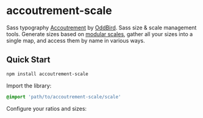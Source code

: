 accoutrement-scale
==================

Sass typography [Accoutrement][accoutrement]
by [OddBird][oddbird].
Sass size & scale management tools.
Generate sizes based on [modular scales][ms],
gather all your sizes into a single map,
and access them by name in various ways.

[accoutrement]: http://oddbird.net/accoutrement/
[oddbird]: http://oddbird.net/
[ms]: http://www.modularscale.com/


Quick Start
-----------

```bash
npm install accoutrement-scale
```

Import the library:

```scss
@import 'path/to/accoutrement-scale/scale'
```

Configure your ratios and sizes:

```scss

```
